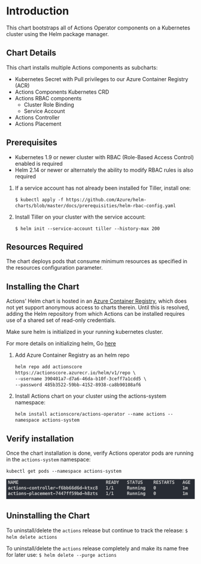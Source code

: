 # Introduction
This chart bootstraps all of Actions Operator components on a Kubernetes cluster using the Helm package manager.

## Chart Details
This chart installs multiple Actions components as subcharts:

* Kubernetes Secret with Pull privileges to our Azure Container Registry (ACR)
* Actions Components Kubernetes CRD
* Actions RBAC components
    * Cluster Role Binding
    * Service Account
* Actions Controller
* Actions Placement

## Prerequisites
* Kubernetes 1.9 or newer cluster with RBAC (Role-Based Access Control) enabled is required
* Helm 2.14 or newer or alternately the ability to modify RBAC rules is also required

1. If a service account has not already been installed for Tiller, install one:
    ```
    $ kubectl apply -f https://github.com/Azure/helm-charts/blob/master/docs/prerequisities/helm-rbac-config.yaml
    ```

2. Install Tiller on your cluster with the service account:
    ```
    $ helm init --service-account tiller --history-max 200
    ```

## Resources Required
The chart deploys pods that consume minimum resources as specified in the resources configuration parameter.

## Installing the Chart

Actions' Helm chart is hosted in an [Azure Container Registry](https://azure.microsoft.com/en-us/services/container-registry/),
which does not yet support anonymous access to charts therein. Until this is
resolved, adding the Helm repository from which Actions can be installed requires
use of a shared set of read-only credentials.

Make sure helm is initialized in your running kubernetes cluster.

For more details on initializing helm, Go [here](https://docs.helm.sh/helm/#helm)

1. Add Azure Container Registry as an helm repo
    ```
    helm repo add actionscore https://actionscore.azurecr.io/helm/v1/repo \
    --username 390401a7-d7a6-46da-b10f-3ceff7a1cdd5 \
    --password 485b3522-59bb-4152-8938-ca8b90108af6
    ```

2. Install Actions chart on your cluster using the actions-system namespace:
    ```
    helm install actionscore/actions-operator --name actions --namespace actions-system
    ``` 

## Verify installation

Once the chart installation is done, verify Actions operator pods are running in the `actions-system` namespace:
```
kubectl get pods --namespace actions-system
```
 
![actions_helm_success](/charts/actions-operator/img/actions_helm_success.png)

## Uninstalling the Chart

To uninstall/delete the `actions` release but continue to track the release:
    ```
    $ helm delete actions
    ```

To uninstall/delete the `actions` release completely and make its name free for later use:
    ```
    $ helm delete --purge actions
    ```
